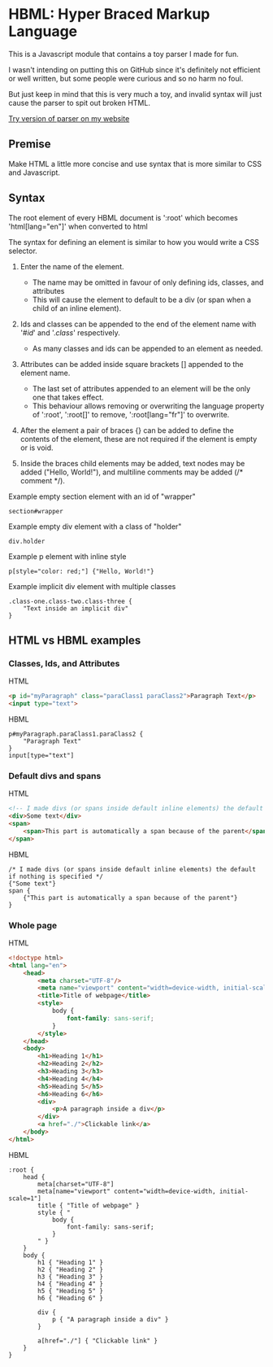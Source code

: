 # HBML: Hyper Braced Markup Language

This is a Javascript module that contains a toy parser I made for fun.

I wasn't intending on putting this on GitHub since it's definitely not efficient or well written, but some people were curious and so no harm no foul.

But just keep in mind that this is very much a toy, and invalid syntax will just cause the parser to spit out broken HTML.

[Try version of parser on my website](https://aydenh.ca/hbml/)

## Premise

Make HTML a little more concise and use syntax that is more similar to CSS and Javascript.

## Syntax

The root element of every HBML document is ':root' which becomes 'html[lang="en"]' when converted to html

The syntax for defining an element is similar to how you would write a CSS selector.

1. Enter the name of the element.
    - The name may be omitted in favour of only defining ids, classes, and attributes
    - This will cause the element to default to be a div (or span when a child of an inline element).

2. Ids and classes can be appended to the end of the element name with '#*id*' and '.*class*' respectively.
    - As many classes and ids can be appended to an element as needed.

3. Attributes can be added inside square brackets [] appended to the element name.

    - The last set of attributes appended to an element will be the only one that takes effect.
    - This behaviour allows removing or overwriting the language property of ':root', ':root[]' to remove, ':root[lang="fr"]' to overwrite.

4. After the element a pair of braces {} can be added to define the contents of the element, these are not required if the element is empty or is void.

5. Inside the braces child elements may be added, text nodes may be added ("Hello, World!"), and multiline comments may be added (/* comment */).

Example empty section element with an id of "wrapper"
```hbml
section#wrapper
```

Example empty div element with a class of "holder"
```hbml
div.holder
```

Example p element with inline style
```hbml
p[style="color: red;"] {"Hello, World!"}
```

Example implicit div element with multiple classes
```hbml
.class-one.class-two.class-three {
    "Text inside an implicit div"
}
```

## HTML vs HBML examples
### Classes, Ids, and Attributes
HTML
```html
<p id="myParagraph" class="paraClass1 paraClass2">Paragraph Text</p>
<input type="text">
```
HBML
```hbml
p#myParagraph.paraClass1.paraClass2 {
    "Paragraph Text"
}
input[type="text"]
```
### Default divs and spans
HTML
```html
<!-- I made divs (or spans inside default inline elements) the default if nothing is specified -->
<div>Some text</div>
<span>
    <span>This part is automatically a span because of the parent</span>
</span>
```
HBML
```hbml
/* I made divs (or spans inside default inline elements) the default if nothing is specified */
{"Some text"}
span {
    {"This part is automatically a span because of the parent"}
}
```
### Whole page
HTML
```html
<!doctype html>
<html lang="en">
    <head>
        <meta charset="UTF-8"/>
        <meta name="viewport" content="width=device-width, initial-scale=1"/>
        <title>Title of webpage</title>
        <style>
            body {
                font-family: sans-serif;
            }
        </style>
    </head>
    <body>
        <h1>Heading 1</h1>
        <h2>Heading 2</h2>
        <h3>Heading 3</h3>
        <h4>Heading 4</h4>
        <h5>Heading 5</h5>
        <h6>Heading 6</h6>
        <div>
            <p>A paragraph inside a div</p>
        </div>
        <a href="./">Clickable link</a>
    </body>
</html>
```
HBML
```hbml
:root {
    head {
        meta[charset="UTF-8"]
        meta[name="viewport" content="width=device-width, initial-scale=1"]
        title { "Title of webpage" }
        style { "
            body {
                font-family: sans-serif;
            }
        " }
    }
    body {
        h1 { "Heading 1" }
        h2 { "Heading 2" }
        h3 { "Heading 3" }
        h4 { "Heading 4" }
        h5 { "Heading 5" }
        h6 { "Heading 6" }

        div {
            p { "A paragraph inside a div" }
        }

        a[href="./"] { "Clickable link" }
    }
}
```
